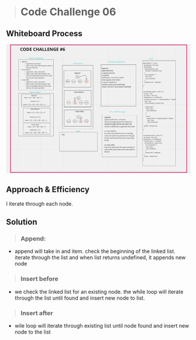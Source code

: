 > # Code Challenge 06

## Whiteboard Process

![Whiteboard](/images/whiteboard-challenge6.png)

## Approach & Efficiency

I iterate through each node.

## Solution

> ### Append:

- append will take in and item.
  check the beginning of the linked list.
  iterate through the list and when list returns undefined, it appends new node

> ### Insert before

- we check the linked list for an existing node. the while loop will iterate through the list until found and insert new node to list.

> ### Insert after

- wile loop will iterate through existing list until node found and insert new node to the list
